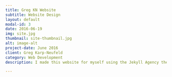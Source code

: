 ```yaml
---
title: Greg KN Website
subtitle: Website Design
layout: default
modal-id: 3
date: 2016-06-19
img: site.jpg
thumbnail: site-thumbnail.jpg
alt: image-alt
project-date: June 2016
client: Greg Karp-Neufeld
category: Web Development
description: I made this website for myself using the Jekyll Agency theme. While web design is not my primary practice, this did help me continue to hone my HTML and CSS skills as I did customize parts of the website heavily from the default template.  

---
```

